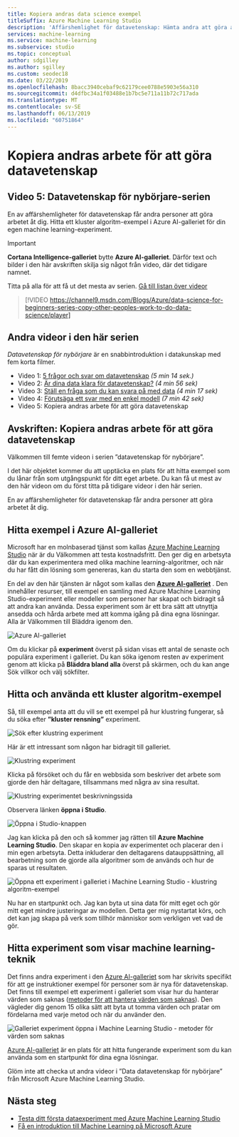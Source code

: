 ```yaml
---
title: Kopiera andras data science exempel
titleSuffix: Azure Machine Learning Studio
description: 'Affärshemlighet för datavetenskap: Hämta andra att göra arbetet åt dig. Hämta machine learning-exempel från Azure AI-galleriet.'
services: machine-learning
ms.service: machine-learning
ms.subservice: studio
ms.topic: conceptual
author: sdgilley
ms.author: sgilley
ms.custom: seodec18
ms.date: 03/22/2019
ms.openlocfilehash: 8bacc3940cebaf9c62179cee0788e5903e56a310
ms.sourcegitcommit: d4dfbc34a1f03488e1b7bc5e711a11b72c717ada
ms.translationtype: MT
ms.contentlocale: sv-SE
ms.lasthandoff: 06/13/2019
ms.locfileid: "60751864"
---
```

# <a name="copy-other-peoples-work-to-do-data-science"></a>Kopiera andras arbete för att göra datavetenskap
## <a name="video-5-data-science-for-beginners-series"></a>Video 5: Datavetenskap för nybörjare-serien
En av affärshemligheter för datavetenskap får andra personer att göra arbetet åt dig. Hitta ett kluster algoritm-exempel i Azure AI-galleriet för din egen machine learning-experiment.

> [!IMPORTANT]
> **Cortana Intelligence-galleriet** bytte **Azure AI-galleriet**. Därför text och bilder i den här avskriften skilja sig något från video, där det tidigare namnet.
>

Titta på alla för att få ut det mesta av serien. [Gå till listan över videor](#other-videos-in-this-series)
<br>

> [!VIDEO https://channel9.msdn.com/Blogs/Azure/data-science-for-beginners-series-copy-other-peoples-work-to-do-data-science/player]
>
>

## <a name="other-videos-in-this-series"></a>Andra videor i den här serien
*Datavetenskap för nybörjare* är en snabbintroduktion i datakunskap med fem korta filmer.

* Video 1: [5 frågor och svar om datavetenskap](data-science-for-beginners-the-5-questions-data-science-answers.md) *(5 min 14 sek.)*
* Video 2: [Är dina data klara för datavetenskap?](data-science-for-beginners-is-your-data-ready-for-data-science.md) *(4 min 56 sek)*
* Video 3: [Ställ en fråga som du kan svara på med data](data-science-for-beginners-ask-a-question-you-can-answer-with-data.md) *(4 min 17 sek)*
* Video 4: [Förutsäga ett svar med en enkel modell](data-science-for-beginners-predict-an-answer-with-a-simple-model.md) *(7 min 42 sek)*
* Video 5: Kopiera andras arbete för att göra datavetenskap

## <a name="transcript-copy-other-peoples-work-to-do-data-science"></a>Avskriften: Kopiera andras arbete för att göra datavetenskap
Välkommen till femte videon i serien ”datavetenskap för nybörjare”.

I det här objektet kommer du att upptäcka en plats för att hitta exempel som du lånar från som utgångspunkt för ditt eget arbete. Du kan få ut mest av den här videon om du först titta på tidigare videor i den här serien.

En av affärshemligheter för datavetenskap får andra personer att göra arbetet åt dig.

## <a name="find-examples-in-the-azure-ai-gallery"></a>Hitta exempel i Azure AI-galleriet

Microsoft har en molnbaserad tjänst som kallas [Azure Machine Learning Studio](https://azure.microsoft.com/services/machine-learning-studio/) när är du Välkommen att testa kostnadsfritt. Den ger dig en arbetsyta där du kan experimentera med olika machine learning-algoritmer, och när du har fått din lösning som genereras, kan du starta den som en webbtjänst.

En del av den här tjänsten är något som kallas den  **[Azure AI-galleriet](https://gallery.azure.ai/)** . Den innehåller resurser, till exempel en samling med Azure Machine Learning Studio-experiment eller modeller som personer har skapat och bidragit så att andra kan använda. Dessa experiment som är ett bra sätt att utnyttja ansedda och hårda arbete med att komma igång på dina egna lösningar. Alla är Välkommen till Bläddra igenom den.

![Azure AI-galleriet](./media/data-science-for-beginners-copy-other-peoples-work-to-do-data-science/azure-ai-gallery.png)

Om du klickar på **experiment** överst på sidan visas ett antal de senaste och populära experiment i galleriet. Du kan söka igenom resten av experiment genom att klicka på **Bläddra bland alla** överst på skärmen, och du kan ange Sök villkor och välj sökfilter.

## <a name="find-and-use-a-clustering-algorithm-example"></a>Hitta och använda ett kluster algoritm-exempel
Så, till exempel anta att du vill se ett exempel på hur klustring fungerar, så du söka efter **”kluster rensning”** experiment.

![Sök efter klustring experiment](./media/data-science-for-beginners-copy-other-peoples-work-to-do-data-science/search-for-clustering-experiments.png)

Här är ett intressant som någon har bidragit till galleriet.

![Klustring experiment](./media/data-science-for-beginners-copy-other-peoples-work-to-do-data-science/clustering-experiment.png)

Klicka på försöket och du får en webbsida som beskriver det arbete som gjorde den här deltagare, tillsammans med några av sina resultat.

![Klustring experimentet beskrivningssida](./media/data-science-for-beginners-copy-other-peoples-work-to-do-data-science/clustering-experiment-description-page.png)

Observera länken **öppna i Studio**.

![Öppna i Studio-knappen](./media/data-science-for-beginners-copy-other-peoples-work-to-do-data-science/open-in-studio.png)

Jag kan klicka på den och så kommer jag rätten till **Azure Machine Learning Studio**. Den skapar en kopia av experimentet och placerar den i min egen arbetsyta. Detta inkluderar den deltagarens datauppsättning, all bearbetning som de gjorde alla algoritmer som de används och hur de sparas ut resultaten.

![Öppna ett experiment i galleriet i Machine Learning Studio - klustring algoritm-exempel](./media/data-science-for-beginners-copy-other-peoples-work-to-do-data-science/cluster-experiment-open-in-studio.png)

Nu har en startpunkt och. Jag kan byta ut sina data för mitt eget och gör mitt eget mindre justeringar av modellen. Detta ger mig nystartat körs, och det kan jag skapa på verk som tillhör människor som verkligen vet vad de gör.

## <a name="find-experiments-that-demonstrate-machine-learning-techniques"></a>Hitta experiment som visar machine learning-teknik
Det finns andra experiment i den [Azure AI-galleriet](https://gallery.azure.ai) som har skrivits specifikt för att ge instruktioner exempel för personer som är nya för datavetenskap. Det finns till exempel ett experiment i galleriet som visar hur du hanterar värden som saknas ([metoder för att hantera värden som saknas](https://gallery.azure.ai/Experiment/Methods-for-handling-missing-values-1)). Den vägleder dig genom 15 olika sätt att byta ut tomma värden och pratar om fördelarna med varje metod och när du använder den.

![Galleriet experiment öppna i Machine Learning Studio - metoder för värden som saknas](./media/data-science-for-beginners-copy-other-peoples-work-to-do-data-science/experiment-methods-for-handling-missing-values.png)

[Azure AI-galleriet](https://gallery.azure.ai) är en plats för att hitta fungerande experiment som du kan använda som en startpunkt för dina egna lösningar.

Glöm inte att checka ut andra videor i ”Data datavetenskap för nybörjare” från Microsoft Azure Machine Learning Studio.

## <a name="next-steps"></a>Nästa steg
* [Testa ditt första dataexperiment med Azure Machine Learning Studio](create-experiment.md)
* [Få en introduktion till Machine Learning på Microsoft Azure](/azure/machine-learning/preview/overview-what-is-azure-ml)
